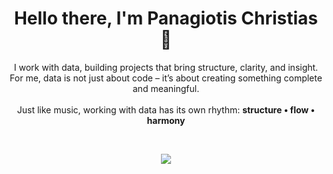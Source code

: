 <h1 align="center">Hello there, I'm Panagiotis Christias 👋</h1>

<p align="center">
I work with data, building projects that bring structure, clarity, and insight.  
<br>
For me, data is not just about code – it’s about creating something complete and meaningful.  
<br><br>
Just like music, working with data has its own rhythm:  
<b>structure • flow • harmony</b>
</p>

<br>

<p align="center">
  <img src="https://img.shields.io/badge/DATA%20&%20MUSIC-WHERE%20STRUCTURE%20MEETS%20FLOW-301934?style=for-the-badge&logo=databricks&logoColor=white" />
</p>
